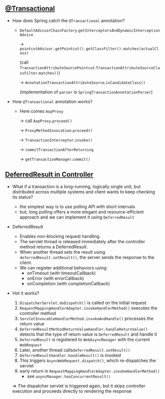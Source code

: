 ## [@Transactional](src/main/java/org/example/studyspringcore/transactional)

- How does Spring catch the `@Transactional` annotation?
    - `DefaultAdvisorChainFactory`.`getInterceptorsAndDynamicInterceptionAdvice`

      → `pointcutAdvisor.getPointcut().getClassFilter().matches(actualClass)`

      (call `TransactionAttributeSourcePointcut`.`TransactionAttributeSourceClassFilter`.`matches()`)

      → `AnnotationTransactionAttributeSource`.`isCandidateClass()`

      (implementation of `parser` is `SpringTransactionAnnotationParser`)

- How `@Transactional` annotation works?
    - Here comes `AopProxy`

      → call `AopProxy`.`proceed()`

      → `ProxyMethodInvocation`.`proceed()`

      → `TransactionInterceptor`.`invoke()`

      → `commitTransactionAfterReturning`

      → `getTransactionManager`.`commit()`

## [DeferredResult in Controller](src/main/java/org/example/studyspringcore/deferred_rsult)

- What if a transaction is a long-running, logically single unit, but distributed across multiple systems and client wants to keep checking its status?
    - the simplest way is to use polling API with short intervals
    - but, long polling offers a more elegant and resource-efficient approach and we can implement it using `DeferredResult`
- DeferredResult
    - Enables non-blocking request handling.
    - The servlet thread is released immediately after the controller method returns a DeferredResult.
    - When another thread sets the result using `deferredResult.setResult()`, the server sends the response to the client.
    - We can register additional behaviors using:
        - onTimeout (with timeoutCallback)
        - onError (with errorCallback)
        - onCompletion (with completionCallback)
- Hot it works?
    1. `DispatcherServlet.doDispatch()` is called on the initial request
    2. `RequestMappingHandlerAdapter.invokeHandlerMethod()` executes the controller method
    3. `ServletInvocableHandlerMethod.invokeAndHandle()` processes the return value
    4. `DeferredResultMethodReturnValueHandler.handleReturnValue()` detects that the type of return value is `DeferredResult` and handle it
    5. `DeferredResult` is registered to `WebAsyncManager` with the current `WebRequest`
    6. Later, another thread calls`deferredResult.setResult()`
    7. `DeferredResultHandler.handleResult()` is invoked
    8. This triggers `AsyncWebRequest.dispatch()`, which re-dispatches the servlet
    9. early return in `RequestMappingHandlerAdapter.invokeHandlerMethod()`
        - see `asyncManager.hasConcurrentResult()`

  ⇒ The dispatcher servlet is triggered again, but it skips controller execution and proceeds directly to rendering the response